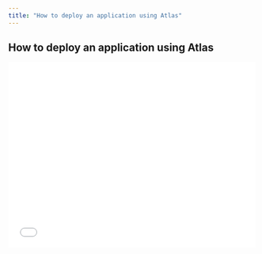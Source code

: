 ```yaml
---
title: "How to deploy an application using Atlas"
---
```

## How to deploy an application using Atlas
<iframe src="//player.vimeo.com/video/116675414?api=1" width="500" height="375" frameborder="0" webkitallowfullscreen mozallowfullscreen allowfullscreen></iframe>
